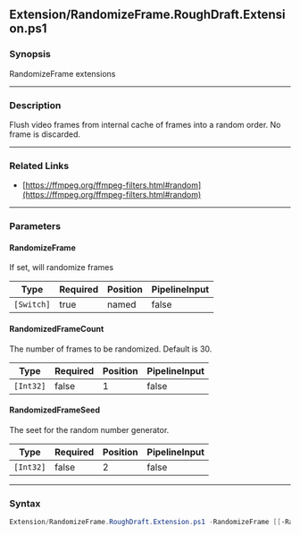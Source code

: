 Extension/RandomizeFrame.RoughDraft.Extension.ps1
-------------------------------------------------

### Synopsis
RandomizeFrame extensions

---

### Description

Flush video frames from internal cache of frames into a random order. No frame is discarded.

---

### Related Links
* [https://ffmpeg.org/ffmpeg-filters.html#random](https://ffmpeg.org/ffmpeg-filters.html#random)

---

### Parameters
#### **RandomizeFrame**
If set, will randomize frames

|Type      |Required|Position|PipelineInput|
|----------|--------|--------|-------------|
|`[Switch]`|true    |named   |false        |

#### **RandomizedFrameCount**
The number of frames to be randomized.  Default is 30.

|Type     |Required|Position|PipelineInput|
|---------|--------|--------|-------------|
|`[Int32]`|false   |1       |false        |

#### **RandomizedFrameSeed**
The seet for the random number generator.

|Type     |Required|Position|PipelineInput|
|---------|--------|--------|-------------|
|`[Int32]`|false   |2       |false        |

---

### Syntax
```PowerShell
Extension/RandomizeFrame.RoughDraft.Extension.ps1 -RandomizeFrame [[-RandomizedFrameCount] <Int32>] [[-RandomizedFrameSeed] <Int32>] [<CommonParameters>]
```

